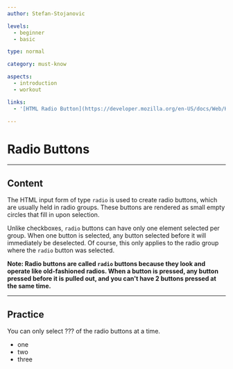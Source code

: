 ```yaml
---
author: Stefan-Stojanovic

levels:
  - beginner
  - basic

type: normal

category: must-know

aspects:
  - introduction
  - workout

links:
  - '[HTML Radio Button](https://developer.mozilla.org/en-US/docs/Web/HTML/Element/input/radio){documentation}'

---
```

# Radio Buttons
---
## Content

The HTML input form of type `radio` is used to create radio buttons, which are usually held in radio groups. These buttons are rendered as small empty circles that fill in upon selection.

Unlike checkboxes, `radio` buttons can have only one element selected per group. When one button is selected, any button selected before it will immediately be deselected. Of course, this only applies to the radio group where the `radio` button was selected.

**Note: Radio buttons are called `radio` buttons because they look and operate like old-fashioned radios. When a button is pressed, any button pressed before it is pulled out, and you can't have 2 buttons pressed at the same time.**

---
## Practice

You can only select ??? of the radio buttons at a time.

* one
* two
* three